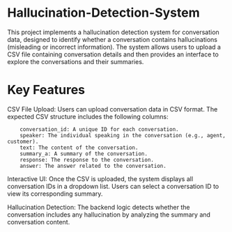 # Hallucination-Detection-System
This project implements a hallucination detection system for conversation data, designed to identify whether a conversation contains hallucinations (misleading or incorrect information). The system allows users to upload a CSV file containing conversation details and then provides an interface to explore the conversations and their summaries.

# Key Features
CSV File Upload: Users can upload conversation data in CSV format. The expected CSV structure includes the following columns:

        conversation_id: A unique ID for each conversation.
        speaker: The individual speaking in the conversation (e.g., agent, customer).
        text: The content of the conversation.
        summary_a: A summary of the conversation.
        response: The response to the conversation.
        answer: The answer related to the conversation.
        
Interactive UI: Once the CSV is uploaded, the system displays all conversation IDs in a dropdown list. Users can select a conversation ID to view its corresponding summary.

Hallucination Detection: The backend logic detects whether the conversation includes any hallucination by analyzing the summary and conversation content.




